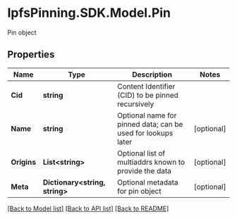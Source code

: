 # IpfsPinning.SDK.Model.Pin
Pin object

## Properties

Name | Type | Description | Notes
------------ | ------------- | ------------- | -------------
**Cid** | **string** | Content Identifier (CID) to be pinned recursively | 
**Name** | **string** | Optional name for pinned data; can be used for lookups later | [optional] 
**Origins** | **List&lt;string&gt;** | Optional list of multiaddrs known to provide the data | [optional] 
**Meta** | **Dictionary&lt;string, string&gt;** | Optional metadata for pin object | [optional] 

[[Back to Model list]](../README.md#documentation-for-models) [[Back to API list]](../README.md#documentation-for-api-endpoints) [[Back to README]](../README.md)

